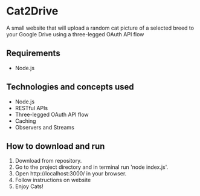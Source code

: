# Cat2Drive
A small website that will upload a random cat picture of a selected breed to your Google Drive using a three-legged OAuth API flow

## Requirements

* Node.js

## Technologies and concepts used

* Node.js
* RESTful APIs
* Three-legged OAuth API flow
* Caching
* Observers and Streams 

## How to download and run

1. Download from repository.
2. Go to the project directory and in terminal run 'node index.js'.
3. Open http://localhost:3000/ in your browser.
4. Follow instructions on website
5. Enjoy Cats!
